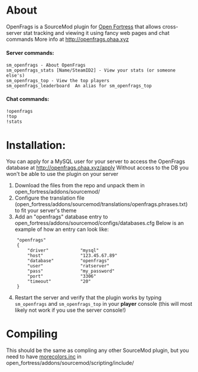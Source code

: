 # About
OpenFrags is a SourceMod plugin for [Open Fortress](https://openfortress.fun) that allows cross-server stat tracking and viewing it using fancy web pages and chat commands
More info at http://openfrags.ohaa.xyz

#### Server commands:
```
sm_openfrags - About OpenFrags
sm_openfrags_stats [Name/SteamID2] - View your stats (or someone else's)
sm_openfrags_top - View the top players
sm_openfrags_leaderboard  An alias for sm_openfrags_top
```

#### Chat commands:
```
!openfrags
!top
!stats
```

# Installation:
You can apply for a MySQL user for your server to access the OpenFrags database at http://openfrags.ohaa.xyz/apply
Without access to the DB you won't be able to use the plugin on your server

1. Download the files from the repo and unpack them in open_fortress/addons/sourcemod/
2. Configure the translation file (open_fortress/addons/sourcemod/translations/openfrags.phrases.txt) to fit your server's theme
3. Add an "openfrags" database entry to open_fortress/addons/sourcemod/configs/databases.cfg
Below is an example of how an entry can look like:
```
	"openfrags"
	{
		"driver"			"mysql"
		"host"				"123.45.67.89"
		"database"			"openfrags"
		"user"				"ratserver"
		"pass"				"my_password"
		"port"				"3306"
		"timeout"			"20"
	}
```
4. Restart the server and verify that the plugin works by typing `sm_openfrags` and `sm_openfrags_top` in your __player__ console (this will most likely not work if you use the server console!)

# Compiling
This should be the same as compling any other SourceMod plugin, but you need to have [morecolors.inc](https://forums.alliedmods.net/showthread.php?t=185016) in open_fortress/addons/sourcemod/scripting/include/